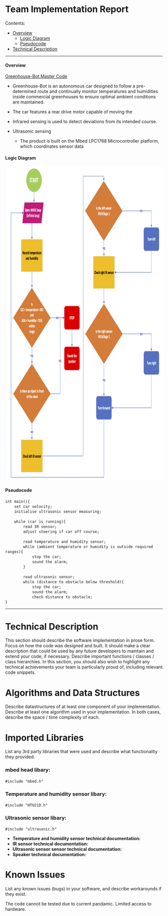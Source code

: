 # Team Implementation Report
 
Contents:
* [Overview]()
    - [Logic Diagram]()
    - [Pseudocode]() 
* [Technical Description]()
       
---

#### Overview
[Greenhouse-Bot Master Code](https://cseegit.essex.ac.uk/2020_ce293/ce293_team01/-/blob/master/Product_Development/Software/Code_Updates/Master_Code.c)   
* Greenhouse-Bot is an autonomous car designed to follow a pre-determined route and continually monitor temperatures and humidities inside commercial greenhouses to ensure optimal ambient conditions are maintained.
* The car features a rear drive motor capable of moving the 
* Infrared sensing is used to detect deviations from its intended course.
* Ultrasonic sensing 

	- The product is built on the Mbed LPC1768 Microcontroller platform, which coordinates sensor data  

#### Logic Diagram

<img src="Final_Report/Images/flow_chart.png" alt="Program flow chart." width="1200" height="1000">

#### Pseudocode   
```
int main(){
	set car velocity;
	initialise ultrasonic sensor measuring;
	
	while (car is running){
		read IR sensor;
		adjust steering if car off course;
		
		read temperature and humidity sensor;
		while (ambient temperature or humidity is outside required ranges){
			stop the car;
			sound the alarm;
		}
		
		read ultrasonic sensor;
		while (distance to obstacle below threshold){
			stop the car;
			sound the alarm;
			check distance to obstacle;
}
```
---
# Technical Description
This section should describe the software implementation in prose form. 
Focus on how the code was designed and built.
It should make a clear description that could be used by any future developers to maintain and extend your code, if necessary.
Describe important functions / classes / class hierarchies.
In this section, you should also wish to highlight any technical achievements your team is particularly proud of, including relevant code snippets.



# Algorithms and Data Structures
Describe datastructures of at least one component of your implementation.
Describe at least one algorithm used in your implementation.
In both cases, describe the space / time complexity of each.

# Imported Libraries
List any 3rd party libraries that were used and describe what functionality they provided.

### mbed head libary:

`#include "mbed.h"`

### Temperature and humidity sensor libary:

`#include "HTU21D.h"`

### Ultrasonic sensor libary:

`#include "ultrasonic.h"`


- **Temperature and humidity sensor technical documentation:**
- **IR sensor technical documentation:**
- **Ultrasonic sensor sensor technical documentation:**
- **Speaker technical documentation:**

# Known Issues
List any known issues (bugs) in your software, and describe workarounds if they exist.

The code cannot be tested due to current pandamic. Limited access to hardware. 
